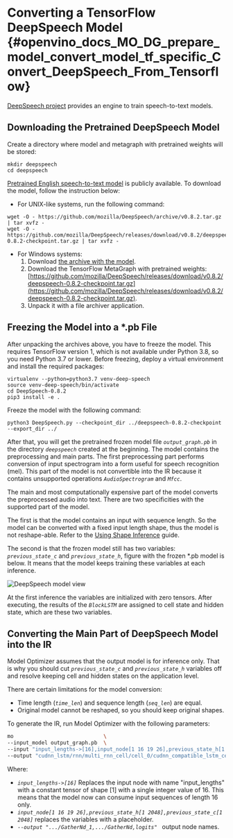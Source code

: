 # Converting a TensorFlow DeepSpeech Model {#openvino_docs_MO_DG_prepare_model_convert_model_tf_specific_Convert_DeepSpeech_From_Tensorflow}

[DeepSpeech project](https://github.com/mozilla/DeepSpeech) provides an engine to train speech-to-text models.

## Downloading the Pretrained DeepSpeech Model

Create a directory where model and metagraph with pretrained weights will be stored:
```
mkdir deepspeech
cd deepspeech
```
[Pretrained English speech-to-text model](https://github.com/mozilla/DeepSpeech/releases/tag/v0.8.2) is publicly available.
To download the model, follow the instruction below:

* For UNIX-like systems, run the following command:
```
wget -O - https://github.com/mozilla/DeepSpeech/archive/v0.8.2.tar.gz | tar xvfz -
wget -O - https://github.com/mozilla/DeepSpeech/releases/download/v0.8.2/deepspeech-0.8.2-checkpoint.tar.gz | tar xvfz -
```
* For Windows systems:
  1. Download [the archive with the model](https://github.com/mozilla/DeepSpeech/archive/v0.8.2.tar.gz).
  2. Download the TensorFlow MetaGraph with pretrained weights: [https://github.com/mozilla/DeepSpeech/releases/download/v0.8.2/deepspeech-0.8.2-checkpoint.tar.gz](https://github.com/mozilla/DeepSpeech/releases/download/v0.8.2/deepspeech-0.8.2-checkpoint.tar.gz).
  3. Unpack it with a file archiver application.

## Freezing the Model into a *.pb File

After unpacking the archives above, you have to freeze the model. This requires
TensorFlow version 1, which is not available under Python 3.8, so you need Python 3.7 or lower.
Before freezing, deploy a virtual environment and install the required packages:
```
virtualenv --python=python3.7 venv-deep-speech
source venv-deep-speech/bin/activate
cd DeepSpeech-0.8.2
pip3 install -e .
```
Freeze the model with the following command:
```
python3 DeepSpeech.py --checkpoint_dir ../deepspeech-0.8.2-checkpoint --export_dir ../
```
After that, you will get the pretrained frozen model file *`output_graph.pb`* in the directory *`deepspeech`* created at
the beginning. The model contains the preprocessing and main parts. The first preprocessing part performs conversion of input
spectrogram into a form useful for speech recognition (mel). This part of the model is not convertible into
the IR because it contains unsupported operations *`AudioSpectrogram`* and *`Mfcc`*.

The main and most computationally expensive part of the model converts the preprocessed audio into text.
There are two specificities with the supported part of the model.

The first is that the model contains an input with sequence length. So the model can be converted with
a fixed input length shape, thus the model is not reshape-able.
Refer to the [Using Shape Inference](../../../../OV_Runtime_UG/ShapeInference.md) guide.

The second is that the frozen model still has two variables: *`previous_state_c`* and *`previous_state_h`*, figure
with the frozen *.pb model is below. It means that the model keeps training these variables at each inference.

![DeepSpeech model view](../../../img/DeepSpeech-0.8.2.png)

At the first inference the variables are initialized with zero tensors. After executing, the results of the *`BlockLSTM`*
are assigned to cell state and hidden state, which are these two variables.

## Converting the Main Part of DeepSpeech Model into the IR

Model Optimizer assumes that the output model is for inference only. That is why you should cut *`previous_state_c`*
and *`previous_state_h`* variables off and resolve keeping cell and hidden states on the application level.

There are certain limitations for the model conversion:
- Time length (*`time_len`*) and sequence length (*`seq_len`*) are equal.
- Original model cannot be reshaped, so you should keep original shapes.

To generate the IR, run Model Optimizer with the following parameters:
```sh
mo                             \
--input_model output_graph.pb  \
--input "input_lengths->[16],input_node[1 16 19 26],previous_state_h[1 2048],previous_state_c[1 2048]"   \
--output "cudnn_lstm/rnn/multi_rnn_cell/cell_0/cudnn_compatible_lstm_cell/GatherNd_1,cudnn_lstm/rnn/multi_rnn_cell/cell_0/cudnn_compatible_lstm_cell/GatherNd,logits"
```

Where:
* *`input_lengths->[16]`* Replaces the input node with name "input_lengths" with a constant tensor of shape [1] with a
  single integer value of 16. This means that the model now can consume input sequences of length 16 only.
* *`input_node[1 16 19 26],previous_state_h[1 2048],previous_state_c[1 2048]`* replaces the variables with a placeholder.
* *`--output ".../GatherNd_1,.../GatherNd,logits" `* output node names.
